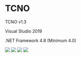 # TCNO
  <p>TCNO v1.3</p>
  <p>Visual Studio 2019</p>
  <p>.NET Framework 4.8 (Minimum 4.0)</p>
  <img src="https://www.photo.herominyum.com/resimler/2019/09/15/9gen.png"></>
  <img src="https://www.photo.herominyum.com/resimler/2019/09/15/9ryv.png"></>
  <img src="https://www.photo.herominyum.com/resimler/2019/09/15/9IKr.png"></>
  <img src="https://www.photo.herominyum.com/resimler/2019/09/15/9d9M.png"></>

